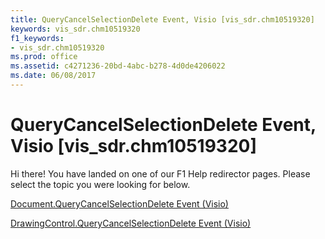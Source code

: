 ```yaml
---
title: QueryCancelSelectionDelete Event, Visio [vis_sdr.chm10519320]
keywords: vis_sdr.chm10519320
f1_keywords:
- vis_sdr.chm10519320
ms.prod: office
ms.assetid: c4271236-20bd-4abc-b278-4d0de4206022
ms.date: 06/08/2017
---
```



# QueryCancelSelectionDelete Event, Visio [vis_sdr.chm10519320]

Hi there! You have landed on one of our F1 Help redirector pages. Please select the topic you were looking for below.

[Document.QueryCancelSelectionDelete Event (Visio)](http://msdn.microsoft.com/library/6b784ad0-a8fb-dd07-9e87-abaa1509af1b%28Office.15%29.aspx)

[DrawingControl.QueryCancelSelectionDelete Event (Visio)](http://msdn.microsoft.com/library/30a3a0bc-a64b-a2e2-3bc1-ddfd3e4ee5ac%28Office.15%29.aspx)


